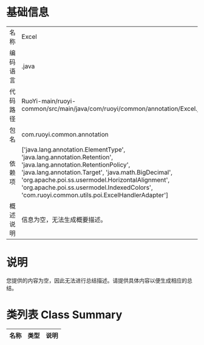 # 基础信息

|      |      |
|------|------|
| 名称 | Excel |
| 编码语言 | .java |
| 代码路径 | RuoYi-main/ruoyi-common/src/main/java/com/ruoyi/common/annotation/Excel.java |
| 包名 | com.ruoyi.common.annotation |
| 依赖项 | ['java.lang.annotation.ElementType', 'java.lang.annotation.Retention', 'java.lang.annotation.RetentionPolicy', 'java.lang.annotation.Target', 'java.math.BigDecimal', 'org.apache.poi.ss.usermodel.HorizontalAlignment', 'org.apache.poi.ss.usermodel.IndexedColors', 'com.ruoyi.common.utils.poi.ExcelHandlerAdapter'] |
| 概述说明 | 信息为空，无法生成概要描述。 |

# 说明

您提供的内容为空，因此无法进行总结描述。请提供具体内容以便生成相应的总结。

# 类列表 Class Summary

| 名称   | 类型  | 说明 |
|-------|------|-------------|





